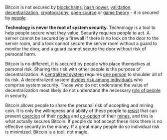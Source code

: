 Bitcoin is not secured by [blockchains](https://en.wikipedia.org/wiki/Blockchain), [hash power](Glossary#hash-power), [validation](Glossary#validation), [decentralization](Glossary#centralization), [cryptography](https://en.wikipedia.org/wiki/Cryptography), [open source](https://en.wikipedia.org/wiki/Free_and_open-source_software) or [game theory](Prisoner's-Dilemma-Fallacy) - it is secured by [people](Glossary#person).

**Technology is never the root of system security**. Technology is a tool to help people secure what they value. Security requires people to act. A server cannot be secured by a firewall if there is no lock on the door to the server room, and a lock cannot secure the server room without a guard to monitor the door, and a guard cannot secure the door without risk of personal harm.

Bitcoin is no different, it is secured by people who place themselves at personal risk. Sharing this risk with other people is the purpose of decentralization. A [centralized system](https://en.wikipedia.org/wiki/Liberty_Reserve) requires [one person](https://en.wikipedia.org/wiki/Ross_Ulbricht) to shoulder all of its risk. A decentralized system [divides risk among individuals](https://en.wikipedia.org/wiki/BitTorrent) who comprise system security. Those who do not understand the value of decentralization most likely do not understand the necessary [role of people](https://www.theatlantic.com/magazine/archive/2017/09/big-in-venezuela/534177/) in security.

Bitcoin allows people to share the personal risk of accepting and mining coin. It is only the willingness and ability of these people to [resist](Axiom-of-Resistance) that can prevent [coercion](Glossary#coercion) of their [nodes](Glossary#node) and [co-option](Glossary#co-option) of their [mines](Glossary#mine), and this is what actually secures Bitcoin. If people do not accept these risks there is no effective security in the money. If a great many people do so individual risk is minimized. Bitcoin is a tool, not magic.
